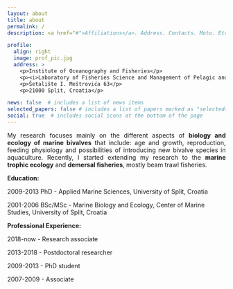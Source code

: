 ```yaml
---
layout: about
title: about
permalink: /
description: <a href="#">Affiliations</a>. Address. Contacts. Moto. Etc.

profile:
  align: right
  image: prof_pic.jpg
  address: >
    <p>Institute of Oceanography and Fisheries</p>
    <p><i>Laboratory of Fisheries Science and Management of Pelagic and Demersal Resources</i></p>
    <p>Šetalište I. Meštrovića 63</p>
    <p>21000 Split, Croatia</p>

news: false  # includes a list of news items
selected_papers: false # includes a list of papers marked as "selected={true}"
social: true  # includes social icons at the bottom of the page
---
```


<p align=" justify">My research focuses mainly on the different aspects of <b>biology and ecology of marine bivalves</b> that include: age and growth, reproduction, feeding physiology and possibilities of introducing new bivalve species in aquaculture. Recently, I started extending my research to the <b>marine trophic ecology</b> and <b>demersal fisheries</b>, mostly beam trawl fisheries.</p>

<p><b>Education:</b></p>

<p>2009-2013 PhD -  Applied Marine Sciences, University of Split, Croatia</p>

<p>2001-2006	BSc/MSc - Marine Biology and Ecology, Center of Marine Studies, University of Split, Croatia</p>

<p><b>Professional Experience:</b></p>

<p>2018-now - Research associate</p>
<p>2013-2018 - Postdoctoral researcher</p>
<p>2009-2013 - PhD student</p>
<p>2007-2009 - Associate</p>
